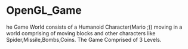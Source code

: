 OpenGL_Game
===========

he Game World consists of a Humanoid Character(Mario ;)) moving in a world comprising of moving blocks and other characters like Spider,Missile,Bombs,Coins. The Game Comprised of 3 Levels.
